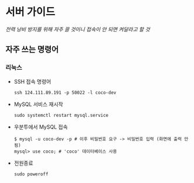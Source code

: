 # 서버 가이드
*전력 낭비 방지를 위해 자주 끌 것이니 접속이 안 되면 켜달라고 할 것*
## 자주 쓰는 명령어
### 리눅스
* SSH 접속 명령어
    ```
    ssh 124.111.89.191 -p 50022 -l coco-dev
    ```
* MySQL 서비스 재시작
    ```
    sudo systemctl restart mysql.service
    ```
* 우분투에서 MySQL 접속
    ```
    $ mysql -u coco-dev -p # 이후 비밀번호 요구 -> 비밀번호 입력 (화면에 출력 안됨)
    mysql> use coco; # 'coco' 데이터베이스 사용
    ```
* 전원종료
    ```
    sudo poweroff
    ```